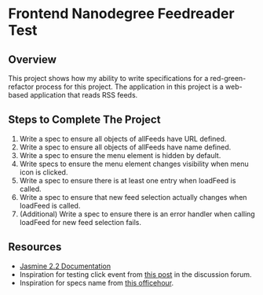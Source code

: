 # Frontend Nanodegree Feedreader Test


## Overview

This project shows how my ability to write specifications for a red-green-refactor process for this project. The application in this project is a web-based application that reads RSS feeds.


## Steps to Complete The Project

1. Write a spec to ensure all objects of allFeeds have URL defined.
2. Write a spec to ensure all objects of allFeeds have name defined.
3. Write a spec to ensure the menu element is hidden by default.
4. Write specs to ensure the menu element changes visibility when menu icon is clicked.
5. Write a spec to ensure there is at least one entry when loadFeed is called.
6. Write a spec to ensure that new feed selection actually changes when loadFeed is called.
7. (Additional) Write a spec to ensure there is an error handler when calling loadFeed for new feed selection fails.

## Resources

* [Jasmine 2.2 Documentation](http://jasmine.github.io/2.2/introduction.html)
* Inspiration for testing click event from [this post](https://discussions.udacity.com/t/how-can-i-test-click-events/24556) in the discussion forum.
* Inspiration for specs name from [this officehour](https://www.youtube.com/watch?v=dEikwrjQPGo).

